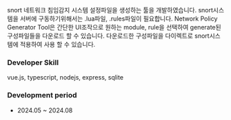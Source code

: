 snort 네트워크 침임감지 시스템 설정파일을 생성하는 툴을 개발하였습니다.
snort시스템을 서버에 구동하기위해서는 .lua파일, .rules파일이 필요합니다. Network Policy Generator Tool은 간단한 UI조작으로 원하는 module, rule을 선택하여 generate된 구성파일들을 다운로드 할 수 있습니다. 다운로드한 구성파일을 다이렉트로 snort시스템에 적용하여 사용 할 수 있습니다.

### Developer Skill

vue.js, typescript, nodejs, express, sqlite

### Development period

- 2024.05 ~ 2024.08
